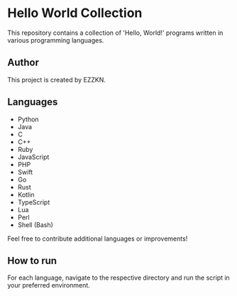 # Hello World Collection

This repository contains a collection of 'Hello, World!' programs written in various programming languages.

## Author
This project is created by EZZKN.

## Languages

- Python
- Java
- C
- C++
- Ruby
- JavaScript
- PHP
- Swift
- Go
- Rust
- Kotlin
- TypeScript
- Lua
- Perl
- Shell (Bash)

Feel free to contribute additional languages or improvements!

## How to run

For each language, navigate to the respective directory and run the script in your preferred environment.
